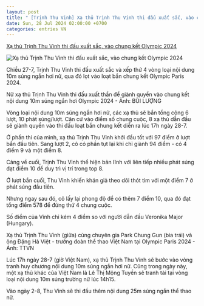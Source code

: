 ```yaml
---
layout: post
title: " [Trịnh Thu Vinh] Xạ thủ Trịnh Thu Vinh thi đấu xuất sắc, vào chung kết Olympic 2024"
date: Sun, 28 Jul 2024 02:00:00 +0700
categories: entries VN
---
```

[Xạ thủ Trịnh Thu Vinh thi đấu xuất sắc, vào chung kết Olympic 2024](https://tuoitre.vn/xa-thu-trinh-thu-vinh-thi-dau-xuat-sac-vao-chung-ket-olympic-2024-20240727190553919.htm)

![Xạ thủ Trịnh Thu Vinh thi đấu xuất sắc, vào chung kết Olympic 2024](https://cdn1.tuoitre.vn/zoom/600_315/471584752817336320/2024/7/27/trinh-thu-vinh-17220822643951773495571-28-26-494-916-crop-17220822839402033556788.jpg)

Chiều 27-7, Trịnh Thu Vinh thi đấu xuất sắc và xếp thứ 4 vòng loại nội dung 10m súng ngắn hơi nữ, qua đó lọt vào loạt bắn chung kết Olympic Paris 2024.

Nữ xạ thủ Trịnh Thu Vinh thi đấu xuất thần để giành quyền vào chung kết nội dung 10m súng ngắn hơi Olympic 2024 - Ảnh: BÙI LƯỢNG

Vòng loại nội dung 10m súng ngắn hơi nữ, các xạ thủ sẽ bắn tổng cộng 6 lượt, 10 phát súng/lượt. Căn cứ vào điểm số chung cuộc, 8 xạ thủ dẫn đầu sẽ giành quyền vào thi đấu loạt bắn chung kết diễn ra lúc 17h ngày 28-7.

Ở phần thi của mình, xạ thủ Trịnh Thu Vinh khởi đầu tốt với 97 điểm ở lượt bắn đầu tiên. Sang lượt 2, cô có phần tụt lại khi chỉ giành 94 điểm - có 4 điểm 9 và một điểm 8.

Càng về cuối, Trịnh Thu Vinh thể hiện bản lĩnh với liên tiếp nhiều phát súng đạt điểm 10 để duy trì vị trí trong top 8.

Ở lượt bắn cuối, Thu Vinh khiến khán giả theo dõi thót tim với một điểm 7 ở phát súng đầu tiên.

Nhưng ngay sau đó, cô lấy lại phong độ để có thêm 7 điểm 10, qua đó đạt tổng điểm 578 để đứng thứ 4 chung cuộc.

Số điểm của Vinh chỉ kém 4 điểm so với người dẫn đầu Veronika Major (Hungary).

Xạ thủ Trịnh Thu Vinh (giữa) cùng chuyên gia Park Chung Gun (bìa trái) và ông Đặng Hà Việt - trưởng đoàn thể thao Việt Nam tại Olympic Paris 2024 - Ảnh: TTVN

Lúc 17h ngày 28-7 (giờ Việt Nam), xạ thủ Trịnh Thu Vinh sẽ bước vào vòng tranh huy chương nội dung 10m súng ngắn hơi nữ. Cũng trong ngày này, một xạ thủ khác của Việt Nam là Lê Thị Mộng Tuyền sẽ tranh tài tại vòng loại nội dung 10m súng trường nữ lúc 14h15.

Vào ngày 2-8, Thu Vinh sẽ thi đấu thêm nội dung 25m súng ngắn thể thao nữ.

